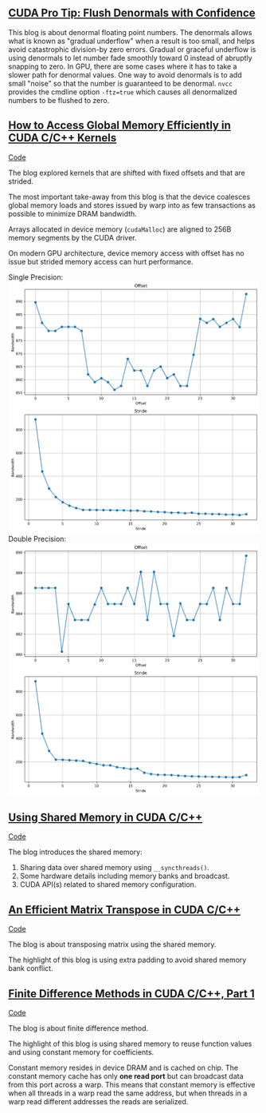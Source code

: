 ## [CUDA Pro Tip: Flush Denormals with Confidence](https://developer.nvidia.com/blog/cuda-pro-tip-flush-denormals-confidence/)

This blog is about denormal floating point numbers.
The denormals allows what is known as "gradual underflow" when a result is too small, and helps avoid catastrophic division-by zero errors.
Gradual or graceful underflow is using denormals to let number fade smoothly toward 0 instead of abruptly snapping to zero.
In GPU, there are some cases where it has to take a slower path for denormal values.
One way to avoid denormals is to add small "noise" so that the number is guaranteed to be denormal.
`nvcc` provides the cmdline option `-ftz=true` which causes all denormalized numbers to be flushed to zero.

## [How to Access Global Memory Efficiently in CUDA C/C++ Kernels](https://developer.nvidia.com/blog/how-access-global-memory-efficiently-cuda-c-kernels/)

[Code](src/gmem_access.cu)

The blog explored kernels that are shifted with fixed offsets and that are strided.

The most important take-away from this blog is that the device coalesces global memory loads and stores issued by warp into as few transactions as possible to minimize DRAM bandwidth.

Arrays allocated in device memory (`cudaMalloc`) are aligned to 256B memory segments by the CUDA driver.

On modern GPU architecture, device memory access with offset has no issue but strided memory access can hurt performance.

Single Precision: ![Single Precision](misc/bandwidth_single.png)
Double Precision: ![Double Precision](misc/bandwidth_double.png)

## [Using Shared Memory in CUDA C/C++](https://developer.nvidia.com/blog/using-shared-memory-cuda-cc/)

[Code](src/smem.cu)

The blog introduces the shared memory:

1. Sharing data over shared memory using `__syncthreads()`.
2. Some hardware details including memory banks and broadcast.
3. CUDA API(s) related to shared memory configuration.

## [An Efficient Matrix Transpose in CUDA C/C++](https://developer.nvidia.com/blog/efficient-matrix-transpose-cuda-cc/)

[Code](src/matrix_transpose.cu)

The blog is about transposing matrix using the shared memory.

The highlight of this blog is using extra padding to avoid shared memory bank conflict.

## [Finite Difference Methods in CUDA C/C++, Part 1](https://developer.nvidia.com/blog/finite-difference-methods-cuda-cc-part-1/)

[Code](src/finite_difference.cu)

The blog is about finite difference method.

The highlight of this blog is using shared memory to reuse function values and using constant memory for coefficients.

Constant memory resides in device DRAM and is cached on chip.
The constant memory cache has only **one read port** but can broadcast data from this port across a warp.
This means that constant memory is effective when all threads in a warp read the same address, but when threads in a warp read different addresses the reads are serialized.

